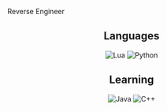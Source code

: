 Reverse Engineer

<h2 align="center">Languages</h2>
<p align="center">
  <img alt="Lua" src="https://img.shields.io/badge/lua-%232C2D72.svg?style=for-the-badge&logo=lua&logoColor=white"></a> 
  <img alt="Python" src="https://img.shields.io/badge/python-3670A0?style=for-the-badge&logo=python&logoColor=ffdd54"></a> 
</p>

<h2 align="center">Learning</h2>
<p align="center">
  <img alt="Java" src="https://img.shields.io/badge/java-%23ED8B00.svg?style=for-the-badge&logo=java&logoColor=white"></a> 
  <img alt="C++" src="https://img.shields.io/badge/-C++-090909?style=for-the-badge&logo=C%2b%2b&logoColor=6296CC"></a> 
</p>
